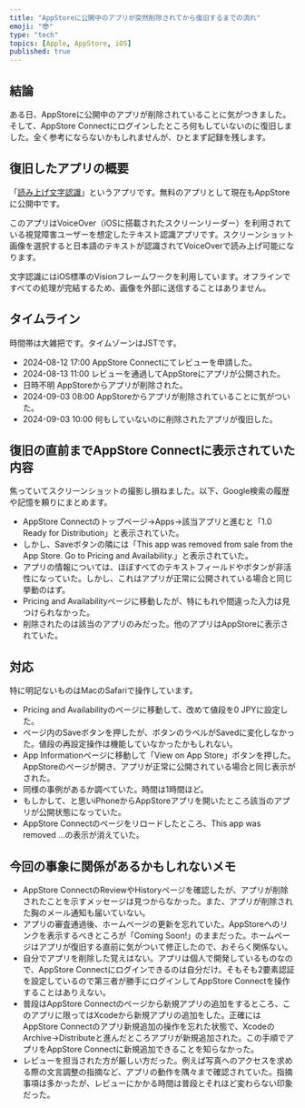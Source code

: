 ```yaml
---
title: "AppStoreに公開中のアプリが突然削除されてから復旧するまでの流れ"
emoji: "😎"
type: "tech"
topics: [Apple, AppStore, iOS]
published: true
---
```

## 結論

ある日、AppStoreに公開中のアプリが削除されていることに気がつきました。そして、AppStore Connectにログインしたところ何もしていないのに復旧しました。全く参考にならないかもしれませんが、ひとまず記録を残します。

## 復旧したアプリの概要

「[読み上げ文字認識](https://apps.apple.com/jp/app/%E8%AA%AD%E3%81%BF%E4%B8%8A%E3%81%92%E6%96%87%E5%AD%97%E8%AA%8D%E8%AD%98/id6627332915)」というアプリです。無料のアプリとして現在もAppStoreに公開中です。

このアプリはVoiceOver（iOSに搭載されたスクリーンリーダー）を利用されている視覚障害ユーザーを想定したテキスト認識アプリです。スクリーンショット画像を選択すると日本語のテキストが認識されてVoiceOverで読み上げ可能になります。

文字認識にはiOS標準のVisionフレームワークを利用しています。オフラインですべての処理が完結するため、画像を外部に送信することはありません。

## タイムライン

時間帯は大雑把です。タイムゾーンはJSTです。

- 2024-08-12 17:00 AppStore Connectにてレビューを申請した。
- 2024-08-13 11:00 レビューを通過してAppStoreにアプリが公開された。
- 日時不明 AppStoreからアプリが削除された。
- 2024-09-03 08:00 AppStoreからアプリが削除されていることに気がついた。
- 2024-09-03 10:00 何もしていないのに削除されたアプリが復旧した。

## 復旧の直前までAppStore Connectに表示されていた内容

焦っていてスクリーンショットの撮影し損ねました。以下、Google検索の履歴や記憶を頼りにまとめます。

- AppStore Connectのトップページ→Apps→該当アプリと進むと「1.0 Ready for Distribution」と表示されていた。
- しかし、Saveボタンの隣には「This app was removed from sale from the App Store. Go to Pricing and Availability.」と表示されていた。
- アプリの情報については、ほぼすべてのテキストフィールドやボタンが非活性になっていた。しかし、これはアプリが正常に公開されている場合と同じ挙動のはず。
- Pricing and Availabilityページに移動したが、特にもれや間違った入力は見つけられなかった。
- 削除されたのは該当のアプリのみだった。他のアプリはAppStoreに表示されていた。

## 対応

特に明記ないものはMacのSafariで操作しています。

- Pricing and Availabilityのページに移動して、改めて値段を0 JPYに設定した。
- ページ内のSaveボタンを押したが、ボタンのラベルがSavedに変化しなかった。値段の再設定操作は機能していなかったかもしれない。
- App Informationページに移動して「View on App Store」ボタンを押した。AppStoreのページが開き、アプリが正常に公開されている場合と同じ表示がされた。
- 同様の事例があるか調べていた。時間は1時間ほど。
- もしかして、と思いiPhoneからAppStoreアプリを開いたところ該当のアプリが公開状態になっていた。
- AppStore Connectのページをリロードしたところ、This app was removed ...の表示が消えていた。

## 今回の事象に関係があるかもしれないメモ

- AppStore ConnectのReviewやHistoryページを確認したが、アプリが削除されたことを示すメッセージは見つからなかった。また、アプリが削除された胸のメール通知も届いていない。
- アプリの審査通過後、ホームページの更新を忘れていた。AppStoreへのリンクを表示するべきところが「Coming Soon!」のままだった。ホームページはアプリが復旧する直前に気がついて修正したので、おそらく関係ない。
- 自分でアプリを削除した覚えはない。アプリは個人で開発しているものなので、AppStore Connectにログインできるのは自分だけ。そもそも2要素認証を設定しているので第三者が勝手にログインしてAppStore Connectを操作することはありえない。
- 普段はAppStore Connectのページから新規アプリの追加をするところ、このアプリに限ってはXcodeから新規アプリの追加をした。正確にはAppStore Connectのアプリ新規追加の操作を忘れた状態で、XcodeのArchive→Distributeと進んだところアプリが新規追加された。この手順でアプリをAppStore Connectに新規追加できることを知らなかった。
- レビューを担当された方が厳しい方だった。例えば写真へのアクセスを求める際の文言調整の指摘など、アプリの動作を隅々まで確認されていた。指摘事項は多かったが、レビューにかかる時間は普段とそれほど変わらない印象だった。
